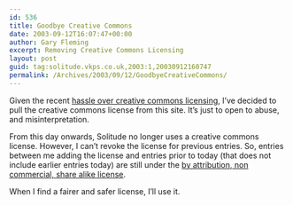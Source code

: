 ```yaml
---
id: 536
title: Goodbye Creative Commons
date: 2003-09-12T16:07:47+00:00
author: Gary Fleming
excerpt: Removing Creative Commons Licensing
layout: post
guid: tag:solitude.vkps.co.uk,2003:1,20030912160747
permalink: /Archives/2003/09/12/GoodbyeCreativeCommons/
---
```

Given the recent [hassle over creative commons licensing](http://www.mezzoblue.com/cgi-bin/mt/mezzo/archives/000261.asp), I&#8217;ve decided to pull the creative commons license from this site. It&#8217;s just to open to abuse, and misinterpretation.

From this day onwards, Solitude no longer uses a creative commons license. However, I can&#8217;t revoke the license for previous entries. So, entries between me adding the license and entries prior to today (that does not include earlier entries today) are still under the [by attribution, non commercial, share alike license](http://creativecommons.org/licenses/by-nc-sa/1.0/).

When I find a fairer and safer license, I&#8217;ll use it.